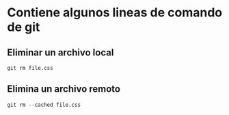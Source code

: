 # Contiene algunos lineas de comando de git 
 
## Eliminar un archivo local
`git rm file.css` 
## Elimina un archivo remoto
`git rm --cached file.css` 
